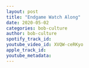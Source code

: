 ```yaml
---
layout: post
title: "Endgame Watch Along"
date: 2020-05-02
categories: bob-culture
author: bob-culture
spotify_track_id: 
youtube_video_id: XVQW-ceRKyo
apple_track_id: 
youtube_metadata: 
---
```

